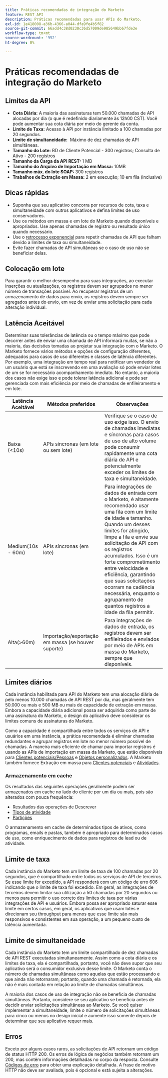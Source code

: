 ```yaml
---
title: Práticas recomendadas de integração do Marketo
feature: REST API
description: Práticas recomendadas para usar APIs do Marketo.
exl-id: 1e418008-a36b-4366-a044-dfa9fe4b5f82
source-git-commit: 66add4c38d0230c36d57009de985649bb67fde3e
workflow-type: tm+mt
source-wordcount: '952'
ht-degree: 0%

---
```


# Práticas recomendadas de integração do Marketo

## Limites da API

- **Cota Diária:** A maioria das assinaturas tem 50.000 chamadas de API alocadas por dia (o que é redefinido diariamente às 12h00 CST). Você pode aumentar sua cota diária por meio do gerente da conta.
- **Limite de Taxa:** Acesso à API por instância limitado a 100 chamadas por 20 segundos.
- **Limite de simultaneidade:**  Máximo de dez chamadas de API simultâneas.
- **Tamanho do Lote:** BD de Cliente Potencial - 300 registros; Consulta de Ativo - 200 registros
- **Tamanho da Carga da API REST:** 1 MB
- **Tamanho do Arquivo de Importação em Massa:** 10MB
- **Tamanho máx. do lote SOAP:** 300 registros
- **Trabalhos de Extração em Massa:** 2 em execução; 10 em fila (inclusive)

## Dicas rápidas

- Suponha que seu aplicativo concorra por recursos de cota, taxa e simultaneidade com outros aplicativos e defina limites de uso conservadores.
- Use os métodos em massa e em lote do Marketo quando disponíveis e apropriados. Use apenas chamadas de registro ou resultado único quando necessário.
- Use o [retrocesso exponencial](https://en.wikipedia.org/wiki/Exponential_backoff) para repetir chamadas de API que falham devido a limites de taxa ou simultaneidade.
- Evite fazer chamadas de API simultâneas se o caso de uso não se beneficiar delas.

## Colocação em lote

Para garantir o melhor desempenho para suas integrações, ao executar inserções ou atualizações, os registros devem ser agrupados no menor número de transações possível. Ao recuperar registros de um armazenamento de dados para envio, os registros devem sempre ser agregados antes do envio, em vez de enviar uma solicitação para cada alteração individual.

## Latência Aceitável

Determinar suas tolerâncias de latência ou o tempo máximo que pode decorrer antes de enviar uma chamada de API informará muitas, se não a maioria, das decisões tomadas ao projetar sua integração com o Marketo. O Marketo fornece vários métodos e opções de configuração diferentes, adequados para casos de uso diferentes e classes de latência diferentes. Por exemplo, uma integração em tempo real para notificar um vendedor de um usuário que está se inscrevendo em uma avaliação só pode enviar lotes de um se for necessário acompanhamento imediato. No entanto, a maioria dos casos não exige isso e pode tolerar latência adicional e pode ser gerenciada com mais eficiência por meio de chamadas de enfileiramento e em lote.

| Latência Aceitável | Métodos preferidos | Observações |
|---|---|---|
| Baixa (&lt;10s) | APIs síncronas (em lote ou sem lote) | Verifique se o caso de uso exige isso. O envio de chamadas imediatas e síncronas para casos de uso de alto volume pode consumir rapidamente uma cota diária de API e potencialmente exceder os limites de taxa e simultaneidade. |
| Medium(10s - 60m) | APIs síncronas (em lote) | Para integrações de dados de entrada com o Marketo, é altamente recomendado usar uma fila com um limite de idade e tamanho. Quando um desses limites for atingido, limpe a fila e envie sua solicitação de API com os registros acumulados. Isso é um forte comprometimento entre velocidade e eficiência, garantindo que suas solicitações ocorram na cadência necessária, enquanto o agrupamento de quantos registros a idade da fila permitir. |
| Alta(>60m) | Importação/exportação em massa (se houver suporte) | Para integrações de dados de entrada, os registros devem ser enfileirados e enviados por meio de APIs em massa do Marketo, sempre que disponíveis. |

## Limites diários

Cada instância habilitada para API do Marketo tem uma alocação diária de pelo menos 10.000 chamadas de API REST por dia, mas geralmente tem 50.000 ou mais e 500 MB ou mais de capacidade de extração em massa. Embora a capacidade diária adicional possa ser adquirida como parte de uma assinatura do Marketo, o design do aplicativo deve considerar os limites comuns de assinaturas do Marketo.

Como a capacidade é compartilhada entre todos os serviços de API e usuários em uma instância, a prática recomendada é eliminar chamadas redundantes e agrupar registros em lote no menor número possível de chamadas. A maneira mais eficiente de chamar para importar registros é usando as APIs de importação em massa da Marketo, que estão disponíveis para [Clientes potenciais/Pessoas](https://developer.adobe.com/marketo-apis/api/mapi/#tag/Bulk-Import-Leads/operation/importLeadUsingPOST) e [Objetos personalizados](https://developer.adobe.com/marketo-apis/api/mapi/#tag/Snippets/operation/createSnippetUsingPOST). A Marketo também fornece Extração em massa para [Clientes potenciais](bulk-lead-extract.md) e [Atividades](bulk-activity-extract.md).

### Armazenamento em cache

Os resultados das seguintes operações geralmente podem ser armazenados em cache no lado do cliente por um dia ou mais, pois são alterados com pouca frequência:

- Resultados das operações de Descrever
- [Tipos de atividade](https://developer.adobe.com/marketo-apis/api/mapi/#tag/Activities/operation/getAllActivityTypesUsingGET)
- [Partições](https://developer.adobe.com/marketo-apis/api/mapi/#tag/Leads/operation/getLeadPartitionsUsingGET)

O armazenamento em cache de determinados tipos de ativos, como programas, emails e pastas, também é apropriado para determinados casos de uso, como enriquecimento de dados para registros de lead ou de atividade.

## Limite de taxa

Cada instância do Marketo tem um limite de taxa de 100 chamadas por 20 segundos, que é compartilhado entre todos os serviços de API de terceiros. Se esse limite for excedido, a API responderá com um código de erro 606 indicando que o limite de taxa foi excedido. Em geral, as integrações de terceiros devem limitar sua utilização a 50 chamadas por 20 segundos ou menos para permitir o uso correto dos limites de taxa por várias integrações de API e usuários. Embora possa ser apropriado saturar esse limite em certos casos, em geral, os aplicativos que usam lotes e direcionam seu throughput para menos que esse limite são mais responsivos e consistentes em sua operação, a um pequeno custo de latência aumentada.

## Limite de simultaneidade

Cada instância do Marketo tem um limite compartilhado de dez chamadas de API REST executadas simultaneamente. Assim como a cota diária e os limites de taxa, ela é compartilhada, portanto, você não deve supor que seu aplicativo será o consumidor exclusivo desse limite. O Marketo conta o número de chamadas simultâneas como aquelas que estão processando e que ainda não retornaram; portanto, quando uma chamada é retornada, ela não é mais contada em relação ao limite de chamadas simultâneas.

A maioria dos casos de uso de integração não se beneficia de chamadas simultâneas. Portanto, considere se seu aplicativo se beneficia antes de decidir enviar solicitações simultâneas ao Marketo. Se você quiser implementar a simultaneidade, limite o número de solicitações simultâneas para cinco ou menos no design inicial e aumente isso somente depois de determinar que seu aplicativo requer mais.

## Erros

Exceto por alguns casos raros, as solicitações de API retornam um código de status HTTP 200. Os erros de lógica de negócios também retornam um 200, mas contêm informações detalhadas no corpo da resposta. Consulte [Códigos de erro](error-codes.md) para obter uma explicação detalhada. A frase de motivo HTTP não deve ser avaliada, pois é opcional e está sujeita a alterações.
